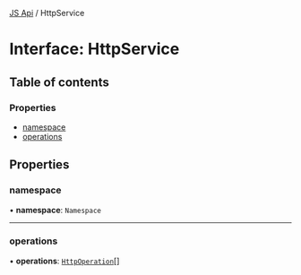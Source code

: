 [JS Api](../index.md) / HttpService

# Interface: HttpService

## Table of contents

### Properties

- [namespace](HttpService.md#namespace)
- [operations](HttpService.md#operations)

## Properties

### namespace

• **namespace**: `Namespace`

___

### operations

• **operations**: [`HttpOperation`](HttpOperation.md)[]

